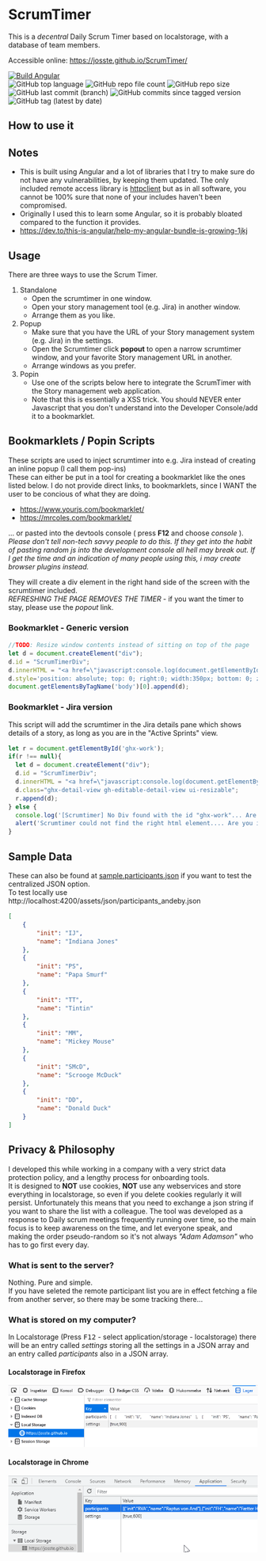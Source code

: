 # ScrumTimer

This is a *decentral* Daily Scrum Timer based on localstorage, with a database of team members.

Accessible online: https://josste.github.io/ScrumTimer/

[![Build Angular](https://github.com/JoSSte/ScrumTimer/actions/workflows/main.yml/badge.svg?branch=master)](https://github.com/JoSSte/ScrumTimer/actions/workflows/main.yml)  
![GitHub top language](https://img.shields.io/github/languages/top/JoSSte/ScrumTimer) 
![GitHub repo file count](https://img.shields.io/github/directory-file-count/JoSSte/ScrumTimer) 
![GitHub repo size](https://img.shields.io/github/repo-size/JoSSte/ScrumTimer)   
![GitHub last commit (branch)](https://img.shields.io/github/last-commit/JoSSte/ScrumTimer/master) 
![GitHub commits since tagged version](https://img.shields.io/github/commits-since/JoSSte/ScrumTimer/latest) 
![GitHub tag (latest by date)](https://img.shields.io/github/v/tag/JoSSte/ScrumTimer)

## How to use it

## Notes
* This is built using Angular and a lot of libraries that I try to make sure do not have any vulnerabilities, by keeping them updated. The only included remote access library is [httpclient](https://angular.io/guide/http) but as in all software, you cannot be 100% sure that none of your includes haven't been compromised.
* Originally I used this to learn some Angular, so it is probably bloated compared to the function it provides.
* https://dev.to/this-is-angular/help-my-angular-bundle-is-growing-1jkj


## Usage

There are three ways to use the Scrum Timer.

1. Standalone
   * Open the scrumtimer in one window.
   * Open your story management tool (e.g. Jira) in another window.
   * Arrange them as you like.
3. Popup
   * Make sure that you have the URL of your Story management system (e.g. Jira) in the settings.
   * Open the Scrumtimer click **popout** to open a narrow scrumtimer window, and your favorite Story management URL in another.
   * Arrange windows as you prefer.  
5. Popin
   * Use one of the scripts below here to integrate the ScrumTimer with the Story management web application.  
   * Note that this is essentially a XSS trick. You should NEVER enter Javascript that you don't understand into the Developer Console/add it to a bookmarklet.  

## Bookmarklets / Popin Scripts
These scripts are used to inject scrumtimer into e.g. Jira instead of creating an inline popup (I call them pop-ins)  
These can either be put in a tool for creating a bookmarklet like the ones listed below. I do not provide direct links, to bookmarklets, since I WANT the user to be concious of what they are doing.
* https://www.yourjs.com/bookmarklet/  
* https://mrcoles.com/bookmarklet/  


... or pasted into the devtools console ( press **F12** and choose *console* ).  
*Please don't tell non-tech savvy people to do this. If they get into the habit of pasting random js into the development console all hell may break out. If I get the time and an indication of many people using this, i may create browser plugins instead.*

They will create a div element in the right hand side of the screen with the scrumtimer included.  
*REFRESHING THE PAGE REMOVES THE TIMER* - if you want the timer to stay, please use the *popout* link.  

### Bookmarklet - Generic version

``` js
//TODO: Resize window contents instead of sitting on top of the page
let d = document.createElement("div");
d.id = "ScrumTimerDiv";
d.innerHTML = "<a href=\"javascript:console.log(document.getElementById('ScrumTimerDiv').remove())\">X close ScrumTimer</a><iframe src=\"https://josste.github.io/ScrumTimer/#/popin\" style=\"width:100%; height:100%\"> Hello World </iframe>";
d.style='position: absolute; top: 0; right:0; width:350px; bottom: 0; z-index: 100; background-color: rgba(100,100,100,0.9) ';
document.getElementsByTagName('body')[0].append(d);
```

### Bookmarklet - Jira version
This script will add the scrumtimer in the Jira details pane which shows details of a story, as long as you are in the "Active Sprints" view.
``` js
let r = document.getElementById('ghx-work');
if(r !== null){
  let d = document.createElement("div");
  d.id = "ScrumTimerDiv";
  d.innerHTML = "<a href=\"javascript:console.log(document.getElementById('ScrumTimerDiv').remove())\">X close ScrumTimer</a><iframe src=\"https://josste.github.io/ScrumTimer/#/popin\" style=\" width:100%; height:100%\"> Hello World </iframe>";
  d.class="ghx-detail-view gh-editable-detail-view ui-resizable";
  r.append(d);
} else {
  console.log('[Scrumtimer] No Div found with the id "ghx-work"... Are you in Jira?');
  alert('Scrumtimer could not find the right html element.... Are you in Jira?');
}

```

## Sample Data
These can also be found at [sample.participants.json](/resources/sample.participants.json) if you want to test the centralized JSON option.  
To test locally use http://localhost:4200/assets/json/participants_andeby.json  

``` json
[
    {
        "init": "IJ",
        "name": "Indiana Jones"
    },
    {
        "init": "PS",
        "name": "Papa Smurf"
    },
    {
        "init": "TT",
        "name": "Tintin"
    },
    {
        "init": "MM",
        "name": "Mickey Mouse"
    },
    {
        "init": "SMcD",
        "name": "Scrooge McDuck"
    },
    {
        "init": "DD",
        "name": "Donald Duck"
    }
]

```

## Privacy & Philosophy
I developed this while working in a company with a very strict data protection policy, and a lengthy process for onboarding tools.  
It is designed to **NOT** use cookies, **NOT** use any webservices and store everything in localstorage, so even if you delete cookies regularly it will persist. Unfortunately this means that you need to exchange a json string if you want to share the list with a colleague.
The tool was developed as a response to Daily scrum meetings frequently running over time, so the main focus is to keep awareness on the time, and let everyone speak, and making the order pseudo-random so it's not always *"Adam Adamson"* who has to go first every day.

### What is sent to the server?
Nothing. Pure and simple.  
If you have seleted the remote participant list you are in effect fetching a file from another server, so there may be some tracking there...

### What is stored on my computer?
In Localstorage (Press <kbd>F12</kbd> -  select application/storage - localstorage) there will be an entry called *settings* storing all the settings in a JSON array and an entry called *participants* also in a JSON array.

#### Localstorage in Firefox
![Firefox](src/assets/images/localstorage_firefox_0.3.0.png)
#### Localstorage in Chrome
![Chrome](src/assets/images/localstorage_chrome_0.3.0.png)


